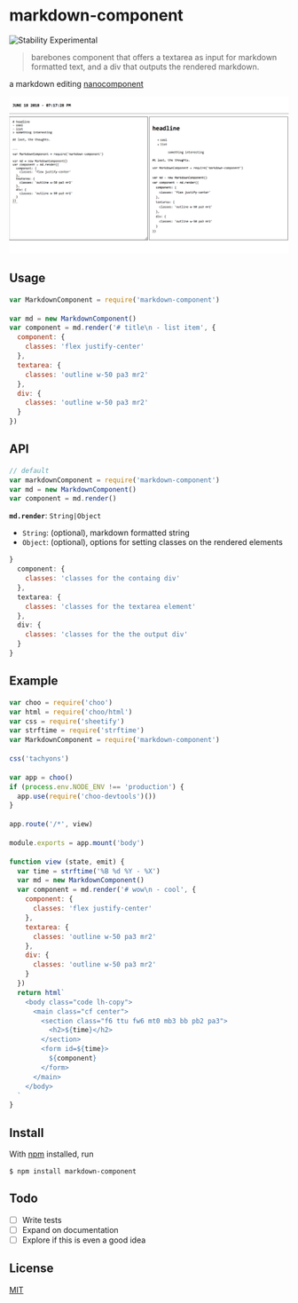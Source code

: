 # markdown-component

![Stability Experimental](https://img.shields.io/badge/stability-experimental-orange.svg?style=flat-square)

> barebones component that offers a textarea as input for markdown formatted text, and a div that outputs the rendered markdown.

a markdown editing [nanocomponent](https://github.com/choojs/nanocomponent)

![example screenshot](example.png)

## Usage

```js
var MarkdownComponent = require('markdown-component')

var md = new MarkdownComponent()
var component = md.render('# title\n - list item', {
  component: {
    classes: 'flex justify-center'
  },
  textarea: {
    classes: 'outline w-50 pa3 mr2'
  },
  div: {
    classes: 'outline w-50 pa3 mr2'
  }
})
```

## API

```js
// default
var markdownComponent = require('markdown-component')
var md = new MarkdownComponent()
var component = md.render()
```

**`md.render`**: `String|Object`
- `String`: (optional), markdown formatted string 
- `Object`: (optional), options for setting classes on the rendered elements

```js
}
  component: {
    classes: 'classes for the containg div'
  },
  textarea: {
    classes: 'classes for the textarea element'
  },
  div: {
    classes: 'classes for the the output div'
  }
}
```

## Example

```js
var choo = require('choo')
var html = require('choo/html')
var css = require('sheetify')
var strftime = require('strftime')
var MarkdownComponent = require('markdown-component')

css('tachyons')

var app = choo()
if (process.env.NODE_ENV !== 'production') {
  app.use(require('choo-devtools')())
}

app.route('/*', view)

module.exports = app.mount('body')

function view (state, emit) {
  var time = strftime('%B %d %Y - %X')
  var md = new MarkdownComponent()
  var component = md.render('# wow\n - cool', {
    component: {
      classes: 'flex justify-center'
    },
    textarea: {
      classes: 'outline w-50 pa3 mr2'
    },
    div: {
      classes: 'outline w-50 pa3 mr2'
    }
  })
  return html`
    <body class="code lh-copy">
      <main class="cf center">
        <section class="f6 ttu fw6 mt0 mb3 bb pb2 pa3">
          <h2>${time}</h2>
        </section>
        <form id=${time}>
          ${component}
        </form>
      </main>
    </body>
  `
}

```

## Install

With [npm](https://npmjs.org/) installed, run

```
$ npm install markdown-component
```


## Todo
- [ ] Write tests
- [ ] Expand on documentation
- [ ] Explore if this is even a good idea

## License

[MIT](https://tldrlegal.com/license/mit-license)
